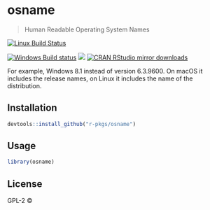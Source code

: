 
# osname

> Human Readable Operating System Names

[![Linux Build Status](https://travis-ci.org/r-pkgs/osname.svg?branch=master)](https://travis-ci.org/r-pkgs/osname)

[![Windows Build status](https://ci.appveyor.com/api/projects/status/github/r-pkgs/osname?svg=true)](https://ci.appveyor.com/project/r-pkgs/osname)
[![](http://www.r-pkg.org/badges/version/osname)](http://www.r-pkg.org/pkg/osname)
[![CRAN RStudio mirror downloads](http://cranlogs.r-pkg.org/badges/osname)](http://www.r-pkg.org/pkg/osname)


For example, Windows 8.1 instead of version 6.3.9600. On macOS it includes
  the release names, on Linux it includes the name of the distribution.

## Installation

```r
devtools::install_github("r-pkgs/osname")
```

## Usage

```r
library(osname)
```

## License

GPL-2 © 
